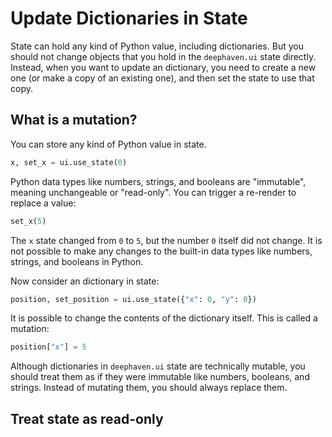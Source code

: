 # Update Dictionaries in State

State can hold any kind of Python value, including dictionaries. But you should not change objects that you hold in the `deephaven.ui` state directly. Instead, when you want to update an dictionary, you need to create a new one (or make a copy of an existing one), and then set the state to use that copy.

## What is a mutation?

You can store any kind of Python value in state.

```python
x, set_x = ui.use_state(0)
```

Python data types like numbers, strings, and booleans are "immutable", meaning unchangeable or "read-only". You can trigger a re-render to replace a value:

```python
set_x(5)
```

The `x` state changed from `0` to `5`, but the number `0` itself did not change. It is not possible to make any changes to the built-in data types like numbers, strings, and booleans in Python.

Now consider an dictionary in state:

```python
position, set_position = ui.use_state({"x": 0, "y": 0})
```

It is possible to change the contents of the dictionary itself. This is called a mutation:

```python
position["x"] = 5
```

Although dictionaries in `deephaven.ui` state are technically mutable, you should treat them as if they were immutable like numbers, booleans, and strings. Instead of mutating them, you should always replace them.

## Treat state as read-only
